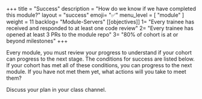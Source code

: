 +++
title = "Success"
description = "How do we know if we have completed this module?"
layout = "success"
emoji= "✅"
menu_level = [ "module" ]
weight = 11
backlog= "Module-Servers"
[[objectives]]
1= "Every trainee has received and responded to at least one code review"
2= "Every trainee has opened at least 3 PRs to the module repo"
3= "80% of cohort is at or beyond milestones"
+++

Every module, you must review your progress to understand if your cohort can progress to the next stage. The conditions for success are listed below. If your cohort has met all of these conditions, you can progress to the next module. If you have not met them yet, what actions will you take to meet them?

Discuss your plan in your class channel.
